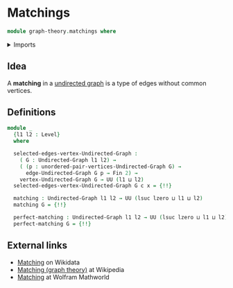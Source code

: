 # Matchings

```agda
module graph-theory.matchings where
```

<details><summary>Imports</summary>

```agda
open import foundation.contractible-types
open import foundation.coproduct-types
open import foundation.dependent-pair-types
open import foundation.identity-types
open import foundation.propositions
open import foundation.unit-type
open import foundation.universe-levels
open import foundation.unordered-pairs

open import graph-theory.undirected-graphs

open import univalent-combinatorics.standard-finite-types
```

</details>

## Idea

A **matching** in a [undirected graph](graph-theory.undirected-graphs.md) is a
type of edges without common vertices.

## Definitions

```agda
module _
  {l1 l2 : Level}
  where

  selected-edges-vertex-Undirected-Graph :
    ( G : Undirected-Graph l1 l2) →
    ( (p : unordered-pair-vertices-Undirected-Graph G) →
      edge-Undirected-Graph G p → Fin 2) →
    vertex-Undirected-Graph G → UU (l1 ⊔ l2)
  selected-edges-vertex-Undirected-Graph G c x = {!!}

  matching : Undirected-Graph l1 l2 → UU (lsuc lzero ⊔ l1 ⊔ l2)
  matching G = {!!}

  perfect-matching : Undirected-Graph l1 l2 → UU (lsuc lzero ⊔ l1 ⊔ l2)
  perfect-matching G = {!!}
```

## External links

- [Matching](https://www.wikidata.org/entity/Q1065144) on Wikidata
- [Matching (graph theory)](<https://en.wikipedia.org/wiki/Matching_(graph_theory)>)
  at Wikipedia
- [Matching](https://mathworld.wolfram.com/Matching.html) at Wolfram Mathworld
